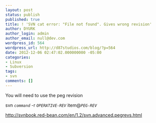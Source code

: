 ```yaml
---
layout: post
status: publish
published: true
title: ! 'SVN cat error: "File not found". Gives wrong revision'
author: DYURK
author_login: admin
author_email: null@dev.com
wordpress_id: 564
wordpress_url: http://d87studios.com/blog/?p=564
date: 2012-12-06 02:47:02.000000000 -05:00
categories:
- Linux
- Subversion
tags:
- svn
comments: []
---
```

You will need to use the peg revision

svn <em><code>command</code></em> -r <em><code>OPERATIVE-REV</code></em> item@<em><code>PEG-REV</code></em>

http://svnbook.red-bean.com/en/1.2/svn.advanced.pegrevs.html
